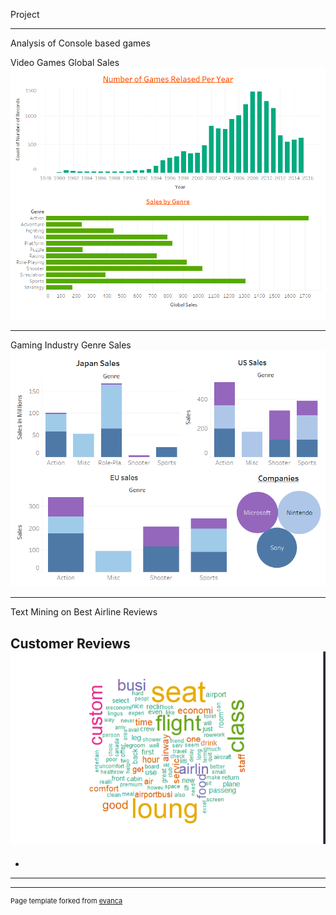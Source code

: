 Project

---

Analysis of Console based games

Video Games Global Sales
<img src="images/Global_Games_Data.png?raw=true"/>

---
Gaming Industry Genre Sales
<img src="images/Sales by different Genre.png?raw=true"/>

---

Text Mining on Best Airline Reviews

Customer Reviews
<img src="images/NLP.png?raw=true"/>
-
- 

---




---
<p style="font-size:11px">Page template forked from <a href="https://github.com/evanca/quick-portfolio">evanca</a></p>
<!-- Remove above link if you don't want to attibute -->
